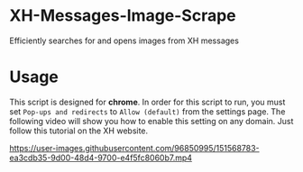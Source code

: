 # XH-Messages-Image-Scrape
Efficiently searches for and opens images from XH messages

# Usage
This script is designed for **chrome**. In order for this script to run, you must set `Pop-ups and redirects` to `Allow (default)` from the settings page. The following video will show you how to enable this setting on any domain. Just follow this tutorial on the XH website.


https://user-images.githubusercontent.com/96850995/151568783-ea3cdb35-9d00-48d4-9700-e4f5fc8060b7.mp4

